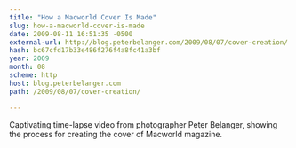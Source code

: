 ```yaml
---
title: "How a Macworld Cover Is Made"
slug: how-a-macworld-cover-is-made
date: 2009-08-11 16:51:35 -0500
external-url: http://blog.peterbelanger.com/2009/08/07/cover-creation/
hash: bc67cfd17b33e486f276f4a8fc41a3bf
year: 2009
month: 08
scheme: http
host: blog.peterbelanger.com
path: /2009/08/07/cover-creation/

---
```


Captivating time-lapse video from photographer Peter Belanger, showing the process for creating the cover of Macworld magazine.
